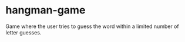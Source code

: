# hangman-game
Game where the user tries to guess the word within a limited number of letter guesses.
